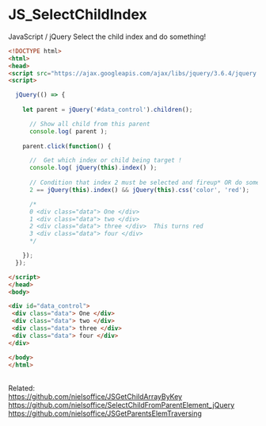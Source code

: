 # JS_SelectChildIndex
JavaScript / jQuery Select the child index and do something! 

```HTML
<!DOCTYPE html>
<html>
<head>
<script src="https://ajax.googleapis.com/ajax/libs/jquery/3.6.4/jquery.min.js"></script>
<script>

  jQuery(() => {
     
    let parent = jQuery('#data_control').children();  

      // Show all child from this parent
      console.log( parent );
    
    parent.click(function() {

      //  Get which index or child being target !
      console.log( jQuery(this).index() );
      
      // Condition that index 2 must be selected and fireup* OR do something 
      2 == jQuery(this).index() && jQuery(this).css('color', 'red'); 

      /*
      0 <div class="data"> One </div>
      1 <div class="data"> two </div>
      2 <div class="data"> three </div>  This turns red
      3 <div class="data"> four </div>
      */

    });
  });

</script>
</head>
<body>

<div id="data_control">
 <div class="data"> One </div>
 <div class="data"> two </div>
 <div class="data"> three </div>
 <div class="data"> four </div>
</div>

</body>
</html>

```


<br /> Related:
<br /> https://github.com/nielsoffice/JSGetChildArrayByKey
<br /> https://github.com/nielsoffice/SelectChildFromParentElement_jQuery
<br /> https://github.com/nielsoffice/JSGetParentsElemTraversing
